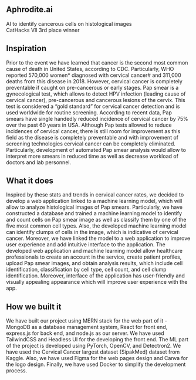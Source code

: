 ## Aphrodite.ai
AI to identify cancerous cells on histological images  
CatHacks VII 3rd place winner
## Inspiration
Prior to the event we have learned that cancer is the second most common cause of death in United States, according to CDC. Particularly, WHO reported 570,000 women* diagnosed with cervical cancer# and 311,000 deaths from this disease in 2018. However, cervical cancer is completely preventable if caught on pre-cancerous or early stages. Pap smear is a gynecological test, which allows to detect HPV infection (leading cause of cervical cancer), pre-cancerous and cancerous lesions of the cervix. This test is considered a “gold standard” for cervical cancer detection and is used worldwide for routine screening.  According to recent data, Pap smears have single handedly reduced incidence of cervical cancer by 75% over the past 60 years in USA. Although Pap tests allowed to reduce incidences of cervical cancer, there is still room for improvement as this field as the disease is completely preventable and with improvement of screening technologies cervical cancer can be completely eliminated. Particularly, development of automated Pap smear analysis would allow to interpret more smears in reduced time as well as decrease workload of doctors and lab personnel. 
## What it does
Inspired by these stats and trends in cervical cancer rates, we decided to develop a web application linked to a machine learning model, which will allow to analyze histological images of Pap smears. Particularly, we have constructed a database and trained a machine learning model to identify and count cells on Pap smear image as well as classify them by one of the five most common cell types. Also, the developed machine learning model can identify clumps of cells in the image, which is indicative of cervical cancer. Moreover, we have linked the model to a web application to improve user experience and add intuitive interface to the application. The developed web application and machine learning model allow healthcare professionals to create an account in the service, create patient profiles, upload Pap smear images, and obtain analysis results, which include cell identification, classification by cell type, cell count, and cell clump identification. Moreover, interface of the application has user-friendly and visually appealing appearance which will improve user experience with the app. 
## How we built it
We have built our project using MERN stack for the web part of it - MongoDB as a database management system, React for front end, express.js for back end, and node.js as our server. We have used TailwindCSS and Headless UI for the developing the front end. The ML part of the project is developed using PyTorch, OpenCV, and Detectron2. We have used the Cervical Cancer largest dataset (SipakMed) dataset from Kaggle. Also, we have used Figma for the web pages design and Canva for the logo design. Finally, we have used Docker to simplify the development process.

